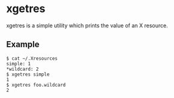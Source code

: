 # xgetres

xgetres is a simple utility which prints the value of an X resource.

## Example

    $ cat ~/.Xresources
    simple: 1
    *wildcard: 2
    $ xgetres simple
    1
    $ xgetres foo.wildcard
    2
